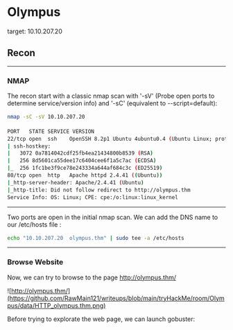 # Olympus
target: 10.10.207.20


## Recon

---
### NMAP
The recon start with a classic nmap scan with '-sV' (Probe open ports to determine service/version info) and '-sC' (equivalent to --script=default):

```bash
nmap -sC -sV 10.10.207.20

PORT   STATE SERVICE VERSION
22/tcp open  ssh 	OpenSSH 8.2p1 Ubuntu 4ubuntu0.4 (Ubuntu Linux; protocol 2.0)
| ssh-hostkey:
|   3072 0a7814042cdf25fb4ea21434800b8539 (RSA)
|   256 8d5601ca55dee17c6404cee6f1a5c7ac (ECDSA)
|_  256 1fc1be3f9ce78e243334a644af684c3c (ED25519)
80/tcp open  http	Apache httpd 2.4.41 ((Ubuntu))
|_http-server-header: Apache/2.4.41 (Ubuntu)
|_http-title: Did not follow redirect to http://olympus.thm
Service Info: OS: Linux; CPE: cpe:/o:linux:linux_kernel
```
---
Two ports are open in the initial nmap scan.
We can add the DNS name to our /etc/hosts file :

```bash
echo "10.10.207.20  olympus.thm" | sudo tee -a /etc/hosts
```
---
### Browse Website
Now, we can try to browse to the page http://olympus.thm/

![http://olympus.thm/](https://github.com/RawMain121/writeups/blob/main/tryHackMe/room/Olympus/data/HTTP_olympus.thm.png)

Before trying to explorate the web page, we can launch gobuster:

